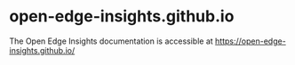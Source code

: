 # open-edge-insights.github.io

The Open Edge Insights documentation is accessible at https://open-edge-insights.github.io/
